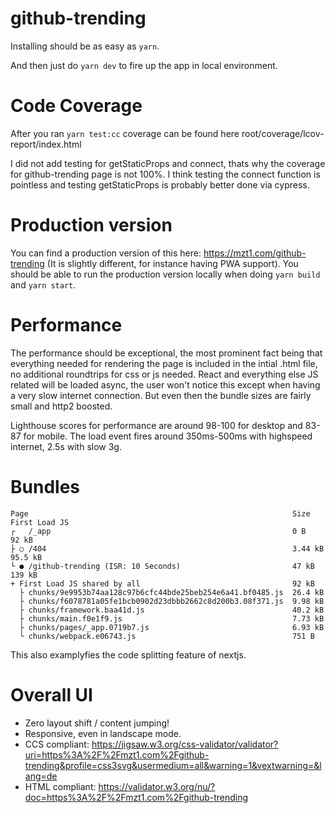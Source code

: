 # github-trending

Installing should be as easy as `yarn`.

And then just do `yarn dev` to fire up the app in local environment.


# Code Coverage

After you ran `yarn test:cc` coverage can be found here root/coverage/lcov-report/index.html

I did not add testing for getStaticProps and connect, thats why the coverage for github-trending page is not 100%.
I think testing the connect function is pointless and testing getStaticProps is probably better done via cypress.


# Production version

You can find a production version of this here: https://mzt1.com/github-trending
(It is slightly different, for instance having PWA support). You should be able to run the production version locally when doing `yarn build` and `yarn start`.


# Performance

The performance should be exceptional, the most prominent fact being that everything needed for rendering the page is included in the intial .html file, no additional roundtrips for css or js needed. React and everything else JS related will be loaded async, the user won't notice this except when having a very slow internet connection. But even then the bundle sizes are fairly small and http2 boosted.

Lighthouse scores for performance are around 98-100 for desktop and 83-87 for mobile. The load event fires around 350ms-500ms with highspeed internet, 2.5s with slow 3g.


# Bundles

```
Page                                                           Size     First Load JS
┌   /_app                                                      0 B              92 kB
├ ○ /404                                                       3.44 kB        95.5 kB
└ ● /github-trending (ISR: 10 Seconds)                         47 kB           139 kB
+ First Load JS shared by all                                  92 kB
  ├ chunks/9e9953b74aa128c97b6cfc44bde25beb254e6a41.bf0485.js  26.4 kB
  ├ chunks/f6078781a05fe1bcb0902d23dbbb2662c8d200b3.08f371.js  9.98 kB
  ├ chunks/framework.baa41d.js                                 40.2 kB
  ├ chunks/main.f0e1f9.js                                      7.73 kB
  ├ chunks/pages/_app.0719b7.js                                6.93 kB
  └ chunks/webpack.e06743.js                                   751 B
```

  This also examplyfies the code splitting feature of nextjs.


# Overall UI

- Zero layout shift / content jumping!
- Responsive, even in landscape mode.
- CCS compliant: https://jigsaw.w3.org/css-validator/validator?uri=https%3A%2F%2Fmzt1.com%2Fgithub-trending&profile=css3svg&usermedium=all&warning=1&vextwarning=&lang=de
- HTML compliant: https://validator.w3.org/nu/?doc=https%3A%2F%2Fmzt1.com%2Fgithub-trending
